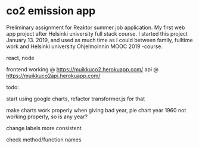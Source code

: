 # co2 emission app
Preliminary assignment for Reaktor summer job application.
My first web app project after Helsinki university full stack course.
I started this project January 13. 2019, and used as much time as I could between family, fulltime work and Helsinki university Ohjelmoinnin MOOC 2019 -course.

react, node 

frontend working @ https://muikkuco2.herokuapp.com/
api @ https://muikkuco2api.herokuapp.com/

todo:

start using google charts, refactor transformer.js for that

make charts work properly when giving bad year, pie chart year 1960 not working properly, so is any year?

change labels more consistent

check method/function names 
